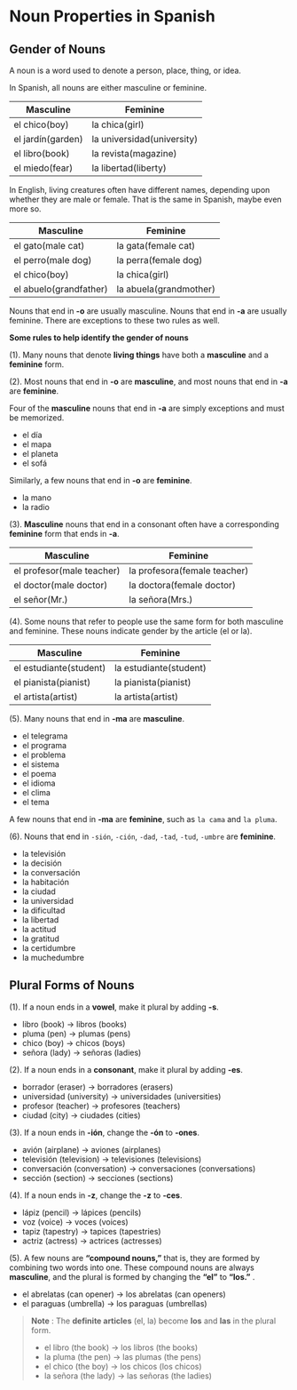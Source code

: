 # Noun Properties in Spanish

## Gender of Nouns

A noun is a word used to denote a person, place, thing, or idea.

In Spanish, all nouns are either masculine or feminine.

| Masculine         | Feminine                   |
| ----------------- | -------------------------- |
| el chico(boy)     | la chica(girl)             |
| el jardín(garden) | la universidad(university) |
| el libro(book)    | la revista(magazine)       |
| el miedo(fear)    | la libertad(liberty)       |

In English, living creatures often have different names, depending upon whether they are male or female. That is the same in Spanish, maybe even more so.

| Masculine              | Feminine               |
| ---------------------- | ---------------------- |
| el gato(male cat)      | la gata(female cat)    |
| el perro(male dog)     | la perra(female dog)   |
| el chico(boy)          | la chica(girl)         |
| el abuelo(grandfather) | la abuela(grandmother) |

Nouns that end in **-o** are usually masculine. Nouns that end in **-a** are usually feminine. There are exceptions to these two rules as well.

**Some rules to help identify the gender of nouns**

(1). Many nouns that denote **living things** have both a **masculine** and a **feminine** form.

(2). Most nouns that end in **-o** are **masculine**, and most nouns that end in **-a** are **feminine**.

Four of the **masculine** nouns that end in **-a** are simply exceptions and must be memorized.

- el día
- el mapa
- el planeta
- el sofá

Similarly, a few nouns that end in **-o** are **feminine**.

- la mano
- la radio

(3). **Masculine** nouns that end in a consonant often have a corresponding **feminine** form that ends in **-a**.

| Masculine                 | Feminine                     |
| ------------------------- | ---------------------------- |
| el profesor(male teacher) | la profesora(female teacher) |
| el doctor(male doctor)    | la doctora(female doctor)    |
| el señor(Mr.)             | la señora(Mrs.)              |

(4). Some nouns that refer to people use the same form for both masculine and feminine. These nouns indicate gender by the article (el or la).

| Masculine              | Feminine               |
| ---------------------- | ---------------------- |
| el estudiante(student) | la estudiante(student) |
| el pianista(pianist)   | la pianista(pianist)   |
| el artista(artist)     | la artista(artist)     |

(5). Many nouns that end in **-ma** are **masculine**.

- el telegrama
- el programa
- el problema
- el sistema
- el poema
- el idioma
- el clima
- el tema

A few nouns that end in **-ma** are **feminine**, such as `la cama` and `la pluma`.

(6). Nouns that end in `-sión`, `-ción`, `-dad`, `-tad`, `-tud`, `-umbre` are **feminine**.

- la televisión
- la decisión
- la conversación
- la habitación
- la ciudad
- la universidad
- la dificultad
- la libertad
- la actitud
- la gratitud
- la certidumbre
- la muchedumbre

## Plural Forms of Nouns

(1). If a noun ends in a **vowel**, make it plural by adding **-s**.

- libro (book) → libros (books)
- pluma (pen) → plumas (pens)
- chico (boy) → chicos (boys)
- señora (lady) → señoras (ladies)

(2). If a noun ends in a **consonant**, make it plural by adding **-es**.

- borrador (eraser) → borradores (erasers)
- universidad (university) → universidades (universities)
- profesor (teacher) → profesores (teachers)
- ciudad (city) → ciudades (cities)

(3). If a noun ends in **-ión**, change the **-ón** to **-ones**.

- avión (airplane) → aviones (airplanes)
- televisión (television) → televisiones (televisions)
- conversación (conversation) → conversaciones (conversations)
- sección (section) → secciones (sections)

(4). If a noun ends in **-z**, change the **-z** to **-ces**.

- lápiz (pencil) → lápices (pencils)
- voz (voice) → voces (voices)
- tapiz (tapestry) → tapices (tapestries)
- actriz (actress) → actrices (actresses)

(5). A few nouns are **“compound nouns,”** that is, they are formed by combining two words into one. These compound nouns are always **masculine**, and the plural is formed by changing the **“el”** to **“los.”** .

- el abrelatas (can opener) → los abrelatas (can openers)
- el paraguas (umbrella) → los paraguas (umbrellas)

> **Note** : The **definite articles** (el, la) become **los** and **las** in the plural form.
>
> - el libro (the book) → los libros (the books)
> - la pluma (the pen) → las plumas (the pens)
> - el chico (the boy) → los chicos (los chicos)
> - la señora (the lady) → las señoras (the ladies)
